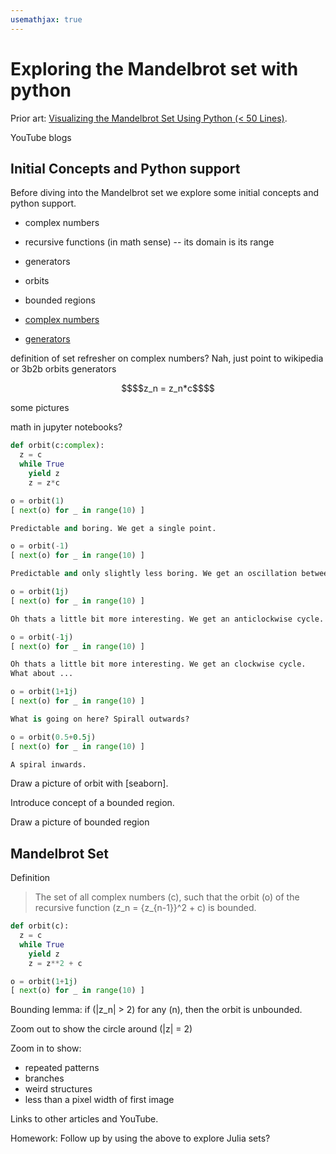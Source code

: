 ```yaml
---
usemathjax: true
---
```


# Exploring the Mandelbrot set with python

Prior art: [Visualizing the Mandelbrot Set Using Python (< 50 Lines)](https://medium.com/swlh/visualizing-the-mandelbrot-set-using-python-50-lines-f6aa5a05cf0f).

YouTube blogs

## Initial Concepts and Python support

Before diving into the Mandelbrot set we explore some initial concepts and
python support.

* complex numbers
* recursive functions (in math sense) -- its domain is its range
* generators
* orbits
* bounded regions

* [complex numbers](https://realpython.com/python-complex-numbers/)
* [generators](https://realpython.com/introduction-to-python-generators/)

definition of set
refresher on complex numbers? Nah, just point to wikipedia or 3b2b
orbits generators

```math
$$z_n = z_n*c$$
```

some pictures

math in jupyter notebooks?


```python
def orbit(c:complex):
  z = c
  while True
    yield z
    z = z*c 

o = orbit(1)
[ next(o) for _ in range(10) ]

Predictable and boring. We get a single point.

o = orbit(-1)
[ next(o) for _ in range(10) ]

Predictable and only slightly less boring. We get an oscillation between points.

o = orbit(1j)
[ next(o) for _ in range(10) ]

Oh thats a little bit more interesting. We get an anticlockwise cycle.

o = orbit(-1j)
[ next(o) for _ in range(10) ]

Oh thats a little bit more interesting. We get an clockwise cycle.
What about ...

o = orbit(1+1j)
[ next(o) for _ in range(10) ]

What is going on here? Spirall outwards?

o = orbit(0.5+0.5j)
[ next(o) for _ in range(10) ]

A spiral inwards.
```

Draw a picture of orbit with [seaborn].

Introduce concept of a bounded region.

Draw a picture of bounded region

## Mandelbrot Set

Definition

> The set of all complex numbers \(c\), such that the orbit \(o\) of the recursive function \(z_n = {z_{n-1}}^2 + c\) is bounded.

```python
def orbit(c):
  z = c
  while True
    yield z
    z = z**2 + c 

o = orbit(1+1j)
[ next(o) for _ in range(10) ]
```

Bounding lemma: if \(|z_n| > 2\) for any \(n\), then the orbit is unbounded.

Zoom out to show the circle around \(|z| = 2\)

Zoom in to show:
* repeated patterns
* branches
* weird structures
* less than a pixel width of first image

Links to other articles and YouTube.

Homework: Follow up by using the above to explore Julia sets?
